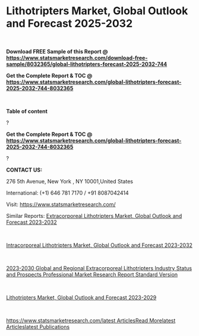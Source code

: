 <h1>Lithotripters Market, Global Outlook and Forecast 2025-2032</h1><br/><p><strong>Download FREE Sample of this Report @ <a href="https://www.statsmarketresearch.com/download-free-sample/8032365/global-lithotripters-forecast-2025-2032-744">https://www.statsmarketresearch.com/download-free-sample/8032365/global-lithotripters-forecast-2025-2032-744</a></strong></p>
 
 
 
 <div><b>Get the Complete Report & TOC @ <a href="https://www.statsmarketresearch.com/global-lithotripters-forecast-2025-2032-744-8032365">https://www.statsmarketresearch.com/global-lithotripters-forecast-2025-2032-744-8032365</a></b></div>
 
 
 
 <p><br />
 
 <b>Table of content</b></p>
 
 
 
 <p>? </p>
 
 
 
 <div><b>Get the Complete Report & TOC @ <a href="https://www.statsmarketresearch.com/global-lithotripters-forecast-2025-2032-744-8032365">https://www.statsmarketresearch.com/global-lithotripters-forecast-2025-2032-744-8032365</a></b></div>
 
 
 
 <p>? </p>
 
 
 
 <p><b>CONTACT US:</b><br />
 
 276 5th Avenue, New York , NY 10001,United States<br />
 
 International: (+1) 646 781 7170 / +91 8087042414<br />
 
 Visit: <a href="https://www.statsmarketresearch.com/">https://www.statsmarketresearch.com/</a><br />
 
 Similar Reports: <a href="https://www.statsmarketresearch.com/global-lithotripters-forecast-2025-2032-744-8032365">Extracorporeal Lithotripters Market, Global Outlook and Forecast 2023-2032</a><br />
 
 <br />
 
 <a href="https://www.statsmarketresearch.com/global-lithotripters-forecast-2025-2032-744-8032365">Intracorporeal Lithotripters Market, Global Outlook and Forecast 2023-2032</a><br />
 
 <br />
 
 <a href="https://www.statsmarketresearch.com/global-lithotripters-forecast-2025-2032-744-8032365">2023-2030 Global and Regional Extracorporeal Lithotripters Industry Status and Prospects Professional Market Research Report Standard Version</a><br />
 
 <br />
 
 <a href="https://www.statsmarketresearch.com/global-lithotripters-forecast-2025-2032-744-8032365">Lithotripters Market, Global Outlook and Forecast 2023-2029</a><br />
 
 <br />
 
 <a href="https://gyeongbokgung.com">https://www.statsmarketresearch.com/</a><a href="https://hallyeomaritime.com">latest Articles</a><a href="https://jingwansa.com">Read More</a><a href="https://nguoiviet.jp/">latest Articles</a><a href="https://www.intelmarketresearch.com/">latest Publications</a></p>